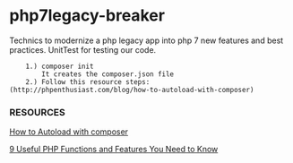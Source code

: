 # php7legacy-breaker
Technics to modernize a php legacy app into php 7 new features and best practices. UnitTest for testing our code.




``` 
    1.) composer init 
        It creates the composer.json file
    2.) Follow this resource steps: (http://phpenthusiast.com/blog/how-to-autoload-with-composer) 
```

### RESOURCES

[How to Autoload with composer ](http://phpenthusiast.com/blog/how-to-autoload-with-composer)

[9 Useful PHP Functions and Features You Need to Know ](https://code.tutsplus.com/tutorials/9-useful-php-functions-and-features-you-need-to-know--net-11304) 

